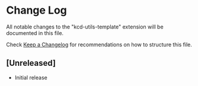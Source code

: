 # Change Log

All notable changes to the "kcd-utils-template" extension will be documented in this file.

Check [Keep a Changelog](http://keepachangelog.com/) for recommendations on how to structure this file.

## [Unreleased]

- Initial release